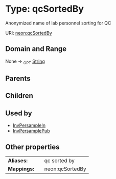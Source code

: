 
# Type: qcSortedBy


Anonymized name of lab personnel sorting for QC

URI: [neon:qcSortedBy](https://data.neonscience.org/qcSortedBy)


## Domain and Range

None ->  <sub>OPT</sub> [String](types/String.md)

## Parents


## Children


## Used by

 * [InvPersampleIn](InvPersampleIn.md)
 * [InvPersamplePub](InvPersamplePub.md)

## Other properties

|  |  |  |
| --- | --- | --- |
| **Aliases:** | | qc sorted by |
| **Mappings:** | | neon:qcSortedBy |

